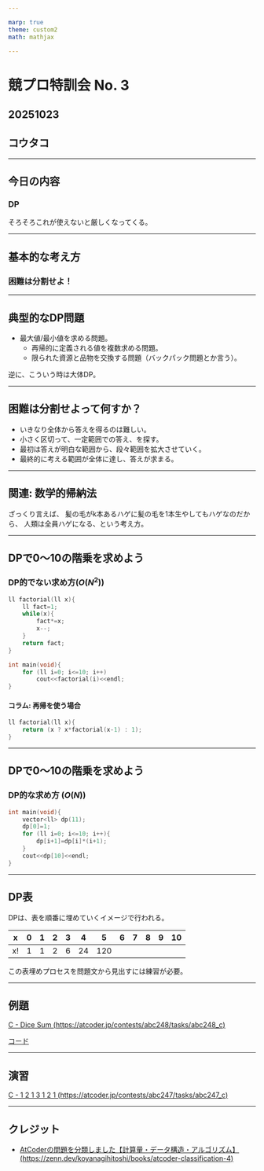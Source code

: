 ```yaml
---

marp: true
theme: custom2
math: mathjax

---
```


# 競プロ特訓会 No. 3

## 20251023

## コウタコ

---

## 今日の内容

### <span class=fs2>**DP**</span>

そろそろこれが使えないと厳しくなってくる。

---

## 基本的な考え方

### <span class=fs3>**困難は分割せよ！**</span>

---

## 典型的なDP問題

* 最大値/最小値を求める問題。
  * 再帰的に定義される値を複数求める問題。
  * 限られた資源と品物を交換する問題（バックパック問題とか言う）。

逆に、こういう時は大体DP。

---

## 困難は分割せよって何すか？

* いきなり全体から答えを得るのは難しい。
* 小さく区切って、一定範囲での答え、を探す。
* 最初は答えが明白な範囲から、段々範囲を拡大させていく。
* 最終的に考える範囲が全体に達し、答えが求まる。

---

## 関連: 数学的帰納法

ざっくり言えば、
髪の毛がk本あるハゲに髪の毛を1本生やしてもハゲなのだから、
人類は全員ハゲになる、という考え方。

---

## DPで0～10の階乗を求めよう

### DP的でない求め方($O(N^2)$)

<div class=col2>

```cpp
ll factorial(ll x){
    ll fact=1;
    while(x){
        fact*=x;
        x--;
    }
    return fact;
}
```

```cpp
int main(void){
    for (ll i=0; i<=10; i++)
        cout<<factorial(i)<<endl;
}
```

#### コラム: 再帰を使う場合

```cpp
ll factorial(ll x){
    return (x ? x*factorial(x-1) : 1);
}
```

</div>

---

## DPで0～10の階乗を求めよう

### DP的な求め方 ($O(N)$)

```cpp
int main(void){
    vector<ll> dp(11);
    dp[0]=1;
    for (ll i=0; i<=10; i++){
        dp[i+1]=dp[i]*(i+1);
    }
    cout<<dp[10]<<endl;
}
```

---

## DP表

DPは、表を順番に埋めていくイメージで行われる。

|x|0|1|2|3|4|5|6|7|8|9|10|
|-|-|-|-|-|-|-|-|-|-|-|-|
|x!|1|1|2|6|24|120||||||

この表埋めプロセスを問題文から見出すには練習が必要。

---

## 例題

[C - Dice Sum (https://atcoder.jp/contests/abc248/tasks/abc248_c)](https://atcoder.jp/contests/abc248/tasks/abc248_c)

[コード](./dice_sum.cpp)

---

## 演習

[C - 1 2 1 3 1 2 1 (https://atcoder.jp/contests/abc247/tasks/abc247_c)](https://atcoder.jp/contests/abc247/tasks/abc247_c)

---

## クレジット

* [AtCoderの問題を分類しました【計算量・データ構造・アルゴリズム】 (https://zenn.dev/koyanagihitoshi/books/atcoder-classification-4)](https://zenn.dev/koyanagihitoshi/books/atcoder-classification-4)
